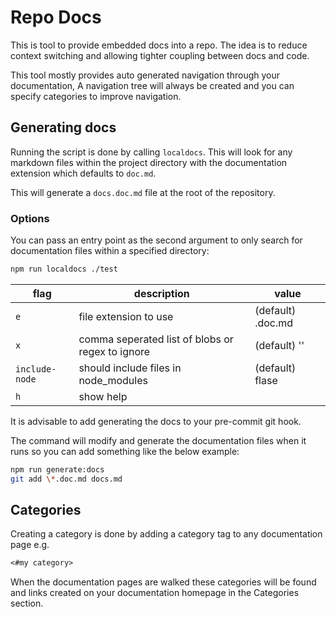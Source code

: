 # Repo Docs

This is tool to provide embedded docs into a repo. The idea is to reduce context switching and allowing tighter coupling between docs and code.

This tool mostly provides auto generated navigation through your documentation, A navigation tree will always be created and you can specify categories to improve navigation.

## Generating docs

Running the script is done by calling `localdocs`. This will look for any markdown files within the project directory with the documentation extension which defaults to `doc.md`.

This will generate a `docs.doc.md` file at the root of the repository.

### Options

You can pass an entry point as the second argument to only search for documentation files within a specified directory:

```sh
npm run localdocs ./test
```

| flag           | description                                      | value             |
| -------------- | ------------------------------------------------ | ----------------- |
| `e`            | file extension to use                            | (default) .doc.md |
| `x`            | comma seperated list of blobs or regex to ignore | (default) ''      |
| `include-node` | should include files in node_modules             | (default) flase   |
| `h`            | show help                                        |                   |

It is advisable to add generating the docs to your pre-commit git hook.

The command will modify and generate the documentation files when it runs so you can add something like the below example:

```sh
npm run generate:docs
git add \*.doc.md docs.md
```

## Categories

Creating a category is done by adding a category tag to any documentation page e.g.

```markdown
<#my category>
```

When the documentation pages are walked these categories will be found and links created on your documentation homepage in the Categories section.
